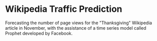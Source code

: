 # Wikipedia Traffic Prediction
Forecasting the number of page views for the "Thanksgiving" Wikipedia article in November, with the assistance of a time series model called Prophet developed by Facebook.
